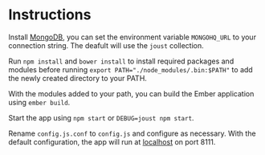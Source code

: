 # Instructions

Install [MongoDB](https://www.mongodb.org/), you can set the environment variable `MONGOHQ_URL` to
your connection string. The deafult will use the `joust` collection.

Run `npm install` and `bower install` to install required packages and modules before running
`export PATH="./node_modules/.bin:$PATH"` to add the newly created directory to your PATH.

With the modules added to your path, you can build the Ember application using `ember build`.

Start the app using `npm start` or `DEBUG=joust npm start`.

Rename `config.js.conf` to `config.js` and configure as necessary. With the default configuration,
the app will run at [localhost](http://localhost:8111) on port 8111.
